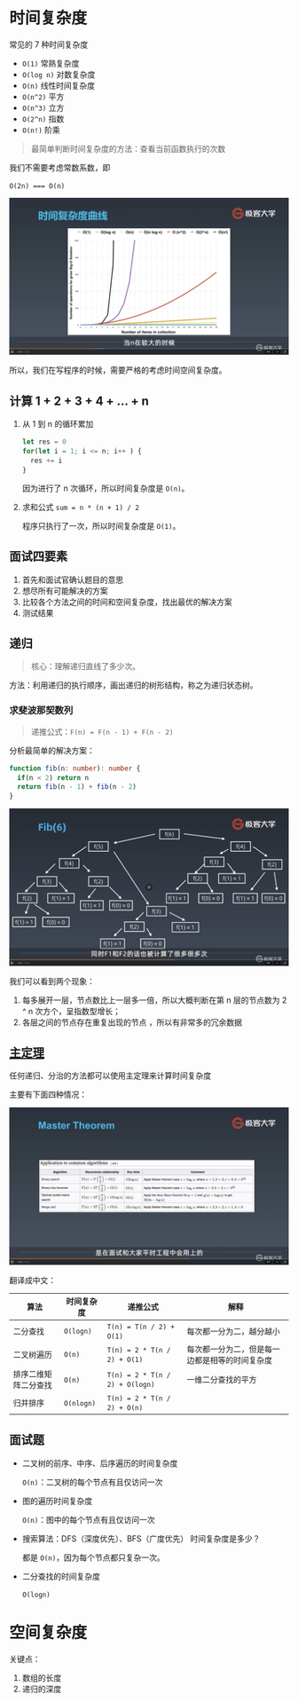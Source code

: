 # 时间复杂度

常见的 7 种时间复杂度

*   `O(1)` 常熟复杂度
*   `O(log n)` 对数复杂度
*   `O(n)` 线性时间复杂度
*   `O(n^2)` 平方
*   `O(n^3)` 立方
*   `O(2^n)` 指数
*   `O(n!)` 阶乘

>   最简单判断时间复杂度的方法：查看当前函数执行的次数

我们不需要考虑常数系数，即

`O(2n) === O(n)`

![时间复杂度曲线](https://raw.githubusercontent.com/LaamGinghong/pics/master/img/20200904213919.png)

所以，我们在写程序的时候，需要严格的考虑时间空间复杂度。

## 计算 1 + 2 + 3 + 4 + ... + n

1.  从 1 到 n 的循环累加

    ```js
    let res = 0
    for(let i = 1; i <= n; i++ ) {
      res += i
    }
    ```

    因为进行了 n 次循环，所以时间复杂度是 `O(n)`。

2.  求和公式 `sum = n * (n + 1) / 2`

    程序只执行了一次，所以时间复杂度是 `O(1)`。

## 面试四要素

1.  首先和面试官确认题目的意思
2.  想尽所有可能解决的方案
3.  比较各个方法之间的时间和空间复杂度，找出最优的解决方案
4.  测试结果

## 递归

>   核心：理解递归直线了多少次。

方法：利用递归的执行顺序，画出递归的树形结构，称之为递归状态树。

### 求斐波那契数列

>   递推公式：`F(n) = F(n - 1) + F(n - 2)`

分析最简单的解决方案：

```typescript
function fib(n: number): number {
  if(n < 2) return n
  return fib(n - 1) + fib(n - 2)
}
```

![](https://raw.githubusercontent.com/LaamGinghong/pics/master/img/20200904215438.png)

我们可以看到两个现象：

1.  每多展开一层，节点数比上一层多一倍，所以大概判断在第 n 层的节点数为 2 ^ n 次方个，呈指数型增长；
2.  各层之间的节点存在重复出现的节点 ，所以有非常多的冗余数据

## [主定理](https://zh.wikipedia.org/wiki/%E4%B8%BB%E5%AE%9A%E7%90%86)

任何递归、分治的方法都可以使用主定理来计算时间复杂度

主要有下面四种情况：

 ![](https://raw.githubusercontent.com/LaamGinghong/pics/master/img/20200904215657.png)

翻译成中文：

| 算法                 | 时间复杂度 | 递推公式                        | 解释                                           |
| -------------------- | ---------- | ------------------------------- | ---------------------------------------------- |
| 二分查找             | `O(logn)`  | `T(n) = T(n / 2) + O(1)`        | 每次都一分为二，越分越小                       |
| 二叉树遍历           | `O(n)`     | `T(n) = 2 * T(n / 2) + O(1)`    | 每次都一分为二，但是每一边都是相等的时间复杂度 |
| 排序二维矩阵二分查找 | `O(n)`     | `T(n) = 2 * T(n / 2) + O(logn)` | 一维二分查找的平方                             |
| 归并排序             | `O(nlogn)` | `T(n) = 2 * T(n / 2) + O(n)`    |                                                |

## 面试题

*   二叉树的前序、中序、后序遍历的时间复杂度

    `O(n)`：二叉树的每个节点有且仅访问一次

*   图的遍历时间复杂度

    `O(n)`：图中的每个节点有且仅访问一次

*   搜索算法：DFS（深度优先）、BFS（广度优先） 时间复杂度是多少？

    都是 `O(n)`，因为每个节点都只复杂一次。

*   二分查找的时间复杂度

    `O(logn)`



# 空间复杂度

关键点：

1.  数组的长度
2.  递归的深度



